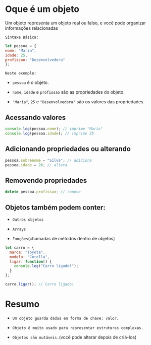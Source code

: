 
# Oque é um objeto

Um objeto representa um objeto real ou falso, e você pode organizar informações relacionadas

`Sintaxe Básica:`
```javascript
let pessoa = {
nome: "Maria",
idade: 25,
profissao: "Desenvolvedora"
};
````
`Neste exemplo:`

- `pessoa` é o objeto.

- `nome`, `idade` e `profissao` são as propriedades do objeto.

- `"Maria"`, `25` e `"Desenvolvedora"` são os valores das propriedades.

## Acessando valores
```javascript
console.log(pessoa.nome); // imprime "Maria"
console.log(pessoa.idade); // imprime 25
```
## Adicionando propriedades ou alterando
```javascript
pessoa.sobrenome = "Silva"; // adiciona
pessoa.idade = 26; // altera
```
## Removendo propriedades
```javascript
delete pessoa.profissao; // remove
```
## Objetos também podem conter:
- `Outros objetos`

- `Arrays`

- `Funções`(chamadas de métodos dentro de objetos)
```javascript
let carro = {
  marca: "Toyota",
  modelo: "Corolla",
  ligar: function() {
    console.log("Carro ligado!");
  }
};

carro.ligar(); // Carro ligado!

```
#  Resumo
- `Um objeto guarda dados em forma de chave: valor.`

- `Objeto é muito usado para representar estruturas complexas.`

- `Objetos são mutáveis.`(você pode alterar depois de criá-los)


  
 